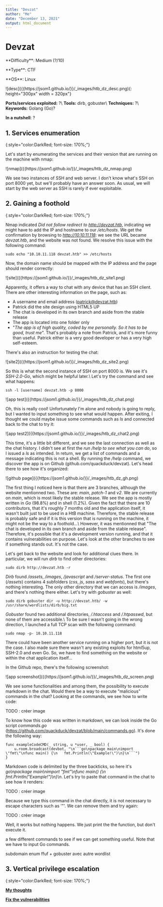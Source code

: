 ```yaml
---
title: "Devzat"
author: "Me"
date: "December 13, 2021"
output: html_document
---
```


# Devzat

 <div id="boxinfo">
 <div id="textbox">
 <p class="alignleft">**Difficulty**: Medium (?/10)</p>
 <p class="aligncenter">**Type**: CTF</p>
 <p class="alignright">**OS**: Linux</p>
 </div>
 <div style="clear: both;"></div>
 </div> 

<div class="img_container">
![desc]({{https://jsom1.github.io/}}/_images/htb_dz_desc.png){: height="300px" width = 320px"}
</div>

**Ports/services exploited:** ?\\
**Tools:** dirb, gobuster\\
**Techniques:** ?\\
**Keywords:** Golang (Go)?

**In a nutshell**: ?

## 1. Services enumeration
{:style="color:DarkRed; font-size: 170%;"}

Let's start by enumerating the services and their version that are running on the machine with nmap:

<div class="img_container">
![nmap]({{https://jsom1.github.io/}}/_images/htb_dz_nmap.png)
</div>

We see two instances of SSH and web server. I don't know what's SSH on port 8000 yet, but we'll probably have an answer soon. As usual, we will start by the web server as SSH is rarely if ever exploitable.

## 2. Gaining a foothold
{:style="color:DarkRed; font-size: 170%;"}

Nmap indicated *Did not follow redirect to http://devzat.htb*, indicating we might have to add the IP and hostname to our */etc/hosts*. 
We get the confirmation by browsing to *http://10.10.11.118*: we see the URL became *devzat.htb*, and the website was not found. We resolve this issue with the following command:

````
sudo echo "10.10.11.118 devzat.htb" >> /etc/hosts
`````

Now, the domain name should be mapped with the IP address and the page should render correctly:

<div class="img_container">
![site]({{https://jsom1.github.io/}}/_images/htb_dz_site1.png)
</div>

Apparently, it offers a way to chat with any device that has an SSH client. There are other interesting information on the page, such as:

- A username and email address (patrick@devzat.htb)
- Patrick did the site design using HTML5 UP
- The chat is developed in its own branch and aside from the stable release
- The app is located into one folder only
- "*The app is of high quality, coded by me personally. So it has to be good, trust me*". That's probably a note from Patrick, and it's more funny than useful. Patrick either is a very good developer or has a very high self-esteem.

There's also an instruction for testing the chat:

<div class="img_container">
![site2]({{https://jsom1.github.io/}}/_images/htb_dz_site2.png)
</div>

So this is what the second instance of SSH on port 8000 is. We see it's *SSH-2.0-Go*, which might be helpful later.\\
Let's try the command and see what happens:

````
ssh -l [username] devzat.htb -p 8000
`````
<div class="img_container">
![app test]({{https://jsom1.github.io/}}/_images/htb_dz_chat.png)
</div>

Oh, this is really cool! Unfortunately I'm alone and nobody is going to reply, but I wanted to input something to see what would happen. 
After exiting, I thought we could maybe issue some commands such as *ls* and connected back to the chat to try it:

<div class="img_container">
![app test2]({{https://jsom1.github.io/}}/_images/htb_dz_chat2.png)
</div>

This time, it's a little bit different, and we see the last connection as well as the chat history. 
I didn't see at first the *run /help to see what you can do*, so I issued a *ls* as intended. In return, we get a list of commands and a message indicating this is not a shell.
By running the */help* command, we discover the app is on Github (github.com/quackduck/devzat). Let's head there to see how it's organized:

<div class="img_container">
![github page]({{https://jsom1.github.io/}}/_images/htb_dz_gh.png)
</div>

The first thing I noticed here is that there are 3 branches, although the website mentionned two. These are: *main*, *patch-1* and *v2*. We are currently on *main*, which is most likely the stable release. We see the app is mostly written in *Go* (98.8%) and in shell (1.2%). Given the fact that there are 10 contributors, that it's roughly 7 months old and the application itself, it wasn't built just to be used in a HtB machine. Therefore, the stable release is probably safe and if it is this version that is running on the machine, it might not be the way to a foothold...\\
However, it was mentionned that "The chat is developed in its own branch and aside from the stable release". Therefore, it's possible that it's a development version running, and that it contains vulnerabilities on purpose. Let's look at the other branches to see if something stands out. It's not the case.

Let's get back to the website and look for additional clues there. In particular, we will run *dirb* to find other directories:

````
sudo dirb http://devzat.htb -r
`````

*Dirb* found */assets*, */images*, */javascript* and */server-status*. The first one (*/assets*) contains 4 subfolders (*css*, *js*, *sass* and *webfonts*), but there's nothing interesting. The only other directory that we can access is */images*, and there's nothing there either. Let's try with *gobuster* as well:

````
sudo dirb gobuster dir -u http://devzat.htb/ -w /usr/share/wordlists/dirb/big.txt
`````

*Gobuster* found two additional directories, */.htaccess* and */.htpasswd*, but none of them are accessible.\\
To be sure I wasn't going in the wrong direction, I launched a full TCP scan with the following command:

````
sudo nmap -p- 10.10.11.118
`````

There could have been another service running on a higher port, but it is not the case. I also made sure there wasn't any existing exploits for html5up, SSH-2.0 and even Go. So, we have to find something on the website or within the chat application itself...

In the Github repo, there's the following screenshot:

<div class="img_container">
![app screenshot]({{https://jsom1.github.io/}}/_images/htb_dz_screen.png)
</div>

We see some functionalities and among them, the possibility to execute markdown in the chat. Would there be a way to execute "malicious" commands in the chat? Looking at the commands, we see how to write code:

TODO : créer image

To know how this code was written in markdown, we can look inside the Go script *commands.go* (https://github.com/quackduck/devzat/blob/main/commands.go). It's done the following way:

````
func exampleCodeCMD(_ string, u *user, _ bool) {
	u.room.broadcast(devbot, "\n```go\npackage main\nimport \"fmt\"\nfunc main() {\n   fmt.Println(\"Example!\")\n}\n```")
}
````

Markdown code is delimited by the three backticks, so here it's *go\npackage main\nimport \"fmt\"\nfunc main() {\n   fmt.Println(\"Example!\")\n}\n*. Let's try to paste that command in the chat to see how it renders:

TODO : créer image


Because we type this command in the chat directly, it is not necessary to escape characters such as '"'. We can remove them and try again:

TODO : créer image

Well, it works but nothing happens. We just print the the function, but don't execute it.

a few different commands to see if we can get something useful. Note that we have to input Go commands.


subdomain enum ffuf + gobuster avec autre wordlist

## 3. Vertical privilege escalation
{:style="color:DarkRed; font-size: 170%;"}



<ins>**My thoughts**</ins>


<ins>**Fix the vulnerabilities**</ins>

